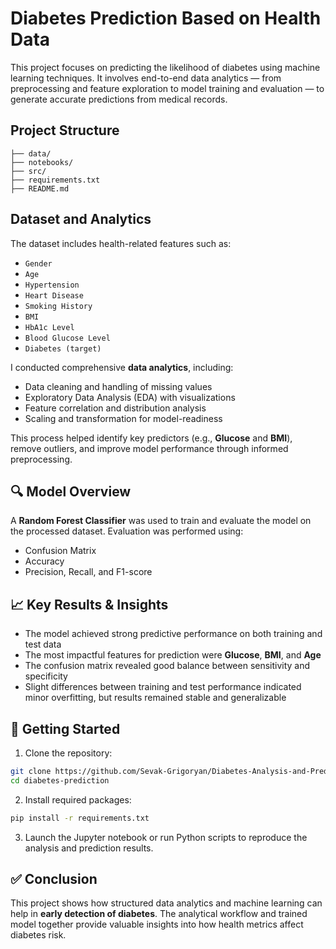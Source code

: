 # Diabetes Prediction Based on Health Data

This project focuses on predicting the likelihood of diabetes using machine learning techniques. It involves end-to-end data analytics — from preprocessing and feature exploration to model training and evaluation — to generate accurate predictions from medical records.

##  Project Structure

```
├── data/                   
├── notebooks/              
├── src/                    
├── requirements.txt       
├── README.md               
```

##  Dataset and Analytics

The dataset includes health-related features such as:
- `Gender`
- `Age`
- `Hypertension`
- `Heart Disease`
- `Smoking History`
- `BMI`
- `HbA1c Level`
- `Blood Glucose Level`
- `Diabetes (target)`


I conducted comprehensive **data analytics**, including:

- Data cleaning and handling of missing values  
- Exploratory Data Analysis (EDA) with visualizations  
- Feature correlation and distribution analysis  
- Scaling and transformation for model-readiness

This process helped identify key predictors (e.g., **Glucose** and **BMI**), remove outliers, and improve model performance through informed preprocessing.

## 🔍 Model Overview

A **Random Forest Classifier** was used to train and evaluate the model on the processed dataset. Evaluation was performed using:

- Confusion Matrix  
- Accuracy  
- Precision, Recall, and F1-score

## 📈 Key Results & Insights

- The model achieved strong predictive performance on both training and test data  
- The most impactful features for prediction were **Glucose**, **BMI**, and **Age**  
- The confusion matrix revealed good balance between sensitivity and specificity  
- Slight differences between training and test performance indicated minor overfitting, but results remained stable and generalizable

## 🚀 Getting Started

1. Clone the repository:
```bash
git clone https://github.com/Sevak-Grigoryan/Diabetes-Analysis-and-Prediction.git
cd diabetes-prediction
```

2. Install required packages:
```bash
pip install -r requirements.txt
```

3. Launch the Jupyter notebook or run Python scripts to reproduce the analysis and prediction results.

## ✅ Conclusion

This project shows how structured data analytics and machine learning can help in **early detection of diabetes**. The analytical workflow and trained model together provide valuable insights into how health metrics affect diabetes risk.
